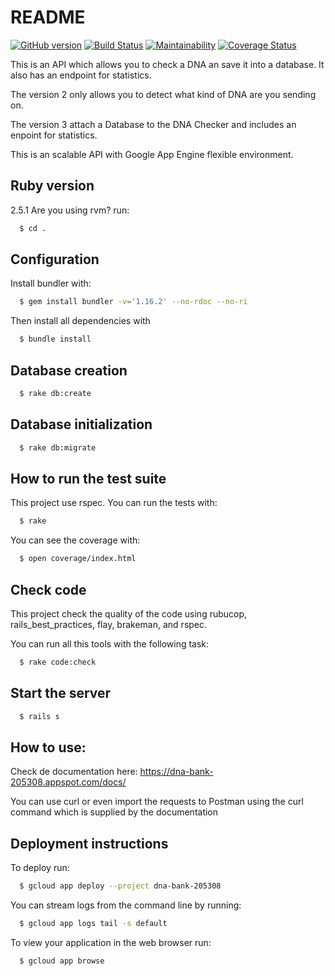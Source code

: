 # README

[![GitHub version](https://badge.fury.io/gh/EmanuelCadems%2Fadn_bank.svg)](https://badge.fury.io/gh/EmanuelCadems%2Fadn_bank)
[![Build Status](https://travis-ci.org/EmanuelCadems/adn_bank.svg?branch=master)](https://travis-ci.org/EmanuelCadems/adn_bank)
[![Maintainability](https://api.codeclimate.com/v1/badges/cbe58f58c5b9514c68da/maintainability)](https://codeclimate.com/github/EmanuelCadems/adn_bank/maintainability)
[![Coverage Status](https://coveralls.io/repos/github/EmanuelCadems/adn_bank/badge.svg?branch=master)](https://coveralls.io/github/EmanuelCadems/adn_bank?branch=master)

This is an API which allows you to check a DNA an save it into a database. It also has an endpoint for statistics.

The version 2 only allows you to detect what kind of DNA are you sending on.

The version 3 attach a Database to the DNA Checker and includes an enpoint for statistics.

This is an scalable API with Google App Engine flexible environment.


## Ruby version


  2.5.1
    Are you using rvm?
    run:
```bash
  $ cd .
```

## Configuration


Install bundler with:
```bash
  $ gem install bundler -v='1.16.2' --no-rdoc --no-ri
```
Then install all dependencies with
```bash
  $ bundle install
```

## Database creation
```bash
  $ rake db:create
```

## Database initialization
```bash
  $ rake db:migrate
```

## How to run the test suite
This project use rspec. You can run the tests with:
```bash
  $ rake
```
You can see the coverage with:
```bash
  $ open coverage/index.html
```

## Check code
This project check the quality of the code using rubucop, rails_best_practices, flay, brakeman, and rspec.

You can run all this tools with the following task:
```bash
  $ rake code:check
```

## Start the server
```bash
  $ rails s
```

## How to use:
Check de documentation here:
  https://dna-bank-205308.appspot.com/docs/

You can use curl or even import the requests to Postman using the curl command which is supplied by the documentation

## Deployment instructions
To deploy run:
```bash
  $ gcloud app deploy --project dna-bank-205308
```
You can stream logs from the command line by running:
```bash
  $ gcloud app logs tail -s default
```
To view your application in the web browser run:
```bash
  $ gcloud app browse
 ```
